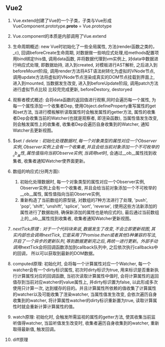 ## Vue2
1. Vue.extend创建了Vue的一个子类，子类与Vue形成VueComponent.prototype.__proto__ = Vue.prototype
   
2. Vue.component的本质是内部调用了Vue.extend
   
3. 生命周期概述: 
new Vue时初始化了一些全局属性, 方法(render函数之类的，_c), 回调beforeCreate生命周期, 对数据做一些响应式处理,给methods配置项用bind绑定this值, 调用data函数, 
并将数据代理到vm实例上, 对data中数据进行响应式处理, 即数据劫持, 进入到created, 对模板进行AST解析, 之后进入到beforeMount阶段, 调用render方法将AST语法树转化为虚拟的VNode节点, 调用update方法将虚拟的VNode节点渲染成真实的DOM节点挂载到界面上, 进入到mounted, 当数据发生改变, 进入到beforeUpdate阶段, 调用patch方法进行虚拟节点比较
比较完完成更新, beforeDestory, destoryed

4. 观察者模式概述:
   会将data函数的返回值进行观察,同时会遍历每一个属性, 为每一个属性添加一个收集者Dep, 使用Object.defineProperty重写属性的get和set方法, 当进行模板解析读取属性时会触发属性的getter方法, 属性的收集者Dep会收集当前的Watcher(也就是观察者, 即渲染函数), 当属性值发生改变, 则会触发属性上的收集者, 收集者Dep会遍历自身收集到的Watcher, 通知Watcher去更新视图。

5. $set / $delete:
   初始化处理数据时, 每一个对象类型的属性对应一个Observer实例, Observer实例上会有一个收集者, 并且会给当前对象添加一个不可枚举的__ob__属性, 属性值指向当前Observe实例, 当调用$set时, 会通过__ob__属性找到收集者, 收集者通知Watcher使界面更新。
   
6. 数组的响应式(分两方面):
   1. 初始化处理数据时, 每一个对象类型的属性对应一个Observer实例, Observer实例上会有一个收集者, 并且会给当前对象添加一个不可枚举的__ob__属性, 属性值指向当前Observe实例,  
   2. 重新构造了当前数组的原型链, 对数组的7种方法进行了处理, 'push', 'pop', 'shift', 'unshift', 'splice', 'sort', 'reverse', (使用这些方法新添加的属性进行了数据劫持, 确保新添加的属性也是响应式的), 最后通过当前数组上的__ob__属性找到收集者, 收集者通知Watcher更新视图。
   
7. $nextTick原理: 
   对于一个代码块来说, 数据发生了改变, 不会立即更新视图, 其实内部也会调用nextTick, 它是采用了Promise.then或者其他3种兼容的写法, 开启了一个异步的更新队列, 等到数据更新完之后, 再统一进行更新。外部手动调用$nextTick会将回调函数添加到callback队列中, 之后依次执行callbacks中的回调， 所以可以获取到最新的DOM数据。
   
8. computed原理:
   初始化时, 会将每一个计算属性对应一个Watcher, 每一个watcher会有一个dirty标识属性, 初次时dirty标识为true, 用来标识是否重新执行计算属性对应的回调函数, 当初次读取计算属性中值时, 会将计算属性的返回值存到当前对应watcher的value属性上, 并dirty标识置为false, 以此形成多次使用只计算一次, 达到缓存的目的。并且计算属性所依赖的值收集了计算属性的watcher以及可能收集了渲染watcher, 当属性值发生改变, 会依次遍历自身收集到的watcher, 将计算属性watcher的dirty标识重新置为true, 读取计算属性时就会重新计算计算属性的值。
   
9. watch原理:
   初始化时, 会触发所需监视的属性的getter方法, 使其收集当前监听值得watcher, 当监听值发生改变时, 收集者遍历自身收集到的watcher, 重新取得最新值, 触发回调。

10. diff原理
     


    

